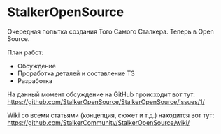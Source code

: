 # StalkerOpenSource
Очередная попытка создания Того Самого Сталкера. Теперь в Open Source.

План работ:
 - Обсуждение
 - Проработка деталей и составление ТЗ
 - Разработка

На данный момент обсуждение на GitHub происходит вот тут: 
https://github.com/StalkerOpenSource/StalkerOpenSource/issues/1/

Wiki со всеми статьями (концепция, сюжет и т.д.) находится вот тут:
https://github.com/StalkerCommunity/StalkerOpenSource/wiki/
